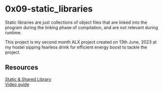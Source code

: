 # 0x09-static_libraries
Static libraries are just collections of object files that are linked into the program during the linking phase of compilation, and are not relevant during runtime. <br>

This project is my second month ALX project created on 13th June, 2023 at my hostel sipping fearless drink for efficient energy boost to tackle the project.<br>
## Resources
[Static & Shared Library](https://docencia.ac.upc.edu/FIB/USO/Bibliografia/unix-c-libraries.html)<br>
[Video guide](https://www.youtube.com/watch?v=eW5he5uFBNM)<br>

